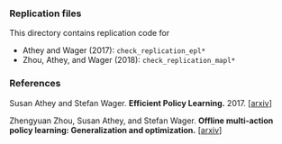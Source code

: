 ### Replication files

This directory contains replication code for

* Athey and Wager (2017): `check_replication_epl*`
* Zhou, Athey, and Wager (2018): `check_replication_mapl*`

### References

Susan Athey and Stefan Wager.
<b>Efficient Policy Learning.</b> 2017.
[<a href="https://arxiv.org/abs/1702.02896">arxiv</a>]

Zhengyuan Zhou, Susan Athey, and Stefan Wager.
<b>Offline multi-action policy learning: Generalization and optimization.</b>
[<a href="https://arxiv.org/abs/1810.04778">arxiv</a>]
